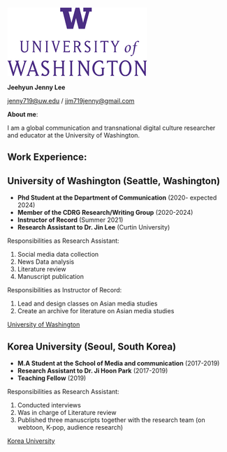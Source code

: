 



![UW](/assets/UW_rii090g6d.png)

**Jeehyun Jenny Lee**

jenny719@uw.edu / jjm719jenny@gmail.com

**About me**:

I am a global communication and transnational digital culture researcher and educator at the University of Washington.

## Work Experience:

## University of Washington (Seattle, Washington)

- **Phd Student at the Department of Communication** (2020- expected 2024)
- **Member of the CDRG Research/Writing Group** (2020-2024)
- **Instructor of Record** (Summer 2021)
- **Research Assistant to Dr. Jin Lee** (Curtin University)

Responsibilities as Research Assistant:

  1. Social media data collection
  2. News Data analysis
  2. Literature review
  3. Manuscript publication

Responsibilities as Instructor of Record:
  1. Lead and design classes on Asian media studies
  2. Create an archive for literature on Asian media studies

[University of Washington](https://com.uw.edu/)

## Korea University (Seoul, South Korea)

- **M.A Student at the School of Media and communication** (2017-2019)
- **Research Assistant to Dr. Ji Hoon Park** (2017-2019)
- **Teaching Fellow** (2019)

Responsibilities as Research Assistant:
  1. Conducted interviews
  2. Was in charge of Literature review
  3. Published three manuscripts together with the research team (on webtoon, K-pop, audience research)

[Korea University](https://mediacom.korea.edu)
